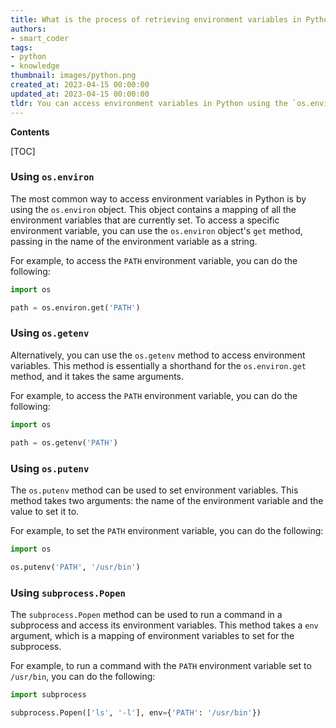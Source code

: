 ```yaml
---
title: What is the process of retrieving environment variables in Python?
authors:
- smart_coder
tags:
- python
- knowledge
thumbnail: images/python.png
created_at: 2023-04-15 00:00:00
updated_at: 2023-04-15 00:00:00
tldr: You can access environment variables in Python using the `os.environ` dictionary.
---
```


**Contents**

[TOC]

### Using `os.environ`

The most common way to access environment variables in Python is by using the `os.environ` object. This object contains a mapping of all the environment variables that are currently set. To access a specific environment variable, you can use the `os.environ` object's `get` method, passing in the name of the environment variable as a string.

For example, to access the `PATH` environment variable, you can do the following:

```python
import os

path = os.environ.get('PATH')
```

### Using `os.getenv`

Alternatively, you can use the `os.getenv` method to access environment variables. This method is essentially a shorthand for the `os.environ.get` method, and it takes the same arguments.

For example, to access the `PATH` environment variable, you can do the following:

```python
import os

path = os.getenv('PATH')
```

### Using `os.putenv`

The `os.putenv` method can be used to set environment variables. This method takes two arguments: the name of the environment variable and the value to set it to.

For example, to set the `PATH` environment variable, you can do the following:

```python
import os

os.putenv('PATH', '/usr/bin')
```

### Using `subprocess.Popen`

The `subprocess.Popen` method can be used to run a command in a subprocess and access its environment variables. This method takes a `env` argument, which is a mapping of environment variables to set for the subprocess.

For example, to run a command with the `PATH` environment variable set to `/usr/bin`, you can do the following:

```python
import subprocess

subprocess.Popen(['ls', '-l'], env={'PATH': '/usr/bin'})
```
